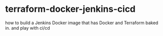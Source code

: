 # terraform-docker-jenkins-cicd
how to build a Jenkins Docker image that has Docker and Terraform baked in. and play with ci/cd
